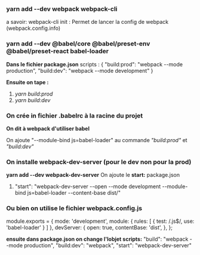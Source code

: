 ### yarn add --dev webpack webpack-cli ###
a savoir: webpack-cli init : Permet de lancer la config de webpack (webpack.config.info)
### yarn add --dev @babel/core @babel/preset-env @babel/preset-react babel-loader ###

**Dans le fichier package.json**
scripts : {
    "build:prod": "webpack --mode production",
    "build:dev": "webpack --mode development"
}

**Ensuite on tape :**
1. *yarn build:prod*
2. *yarn build:dev*

### On crée in fichier .babelrc à la racine du projet ###

**On dit à webpack d'utiliser babel**

On ajoute "--module-bind js=babel-loader" au commande *"build:prod"* et *"build:dev"*


### On installe webpack-dev-server (pour le dev non pour la prod) ###
**yarn add --dev webpack-dev-server**
 On ajoute le **start:** package.json  
1. "start": "webpack-dev-server --open --mode development --module-bind js=babel-loader --content-base dist/"
  
### Ou bien on utilise le fichier webpack.config.js ###
module.exports = {
    mode: 'development',
    module: {
        rules: [
            { test: /\.js$/, use: 'babel-loader' }
        ]
    },
    devServer: {
        open: true,
        contentBase: 'dist',
    },
};

**ensuite dans package.json on change l'lobjet scripts:**
    "build": "webpack --mode production",
    "build:dev": "webpack",
    "start": "webpack-dev-server"

